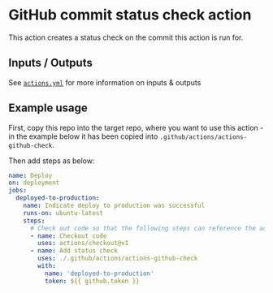 # GitHub commit status check action

This action creates a status check on the commit this action is run for.

## Inputs / Outputs

See [`actions.yml`](/actions.yml) for more information on inputs & outputs

## Example usage

First, copy this repo into the target repo, where you want to use this action - in the example below it has been copied into `.github/actions/actions-github-check`.

Then add steps as below:

```yml
name: Deploy
on: deployment
jobs:
  deployed-to-production:
    name: Indicate deploy to production was successful
    runs-on: ubuntu-latest
    steps:
      # Check out code so that the following steps can reference the action definition
      - name: Checkout code
        uses: actions/checkout@v1
      - name: Add status check
        uses: ./.github/actions/actions-github-check
        with:
          name: 'deployed-to-production'
          token: ${{ github.token }}
```